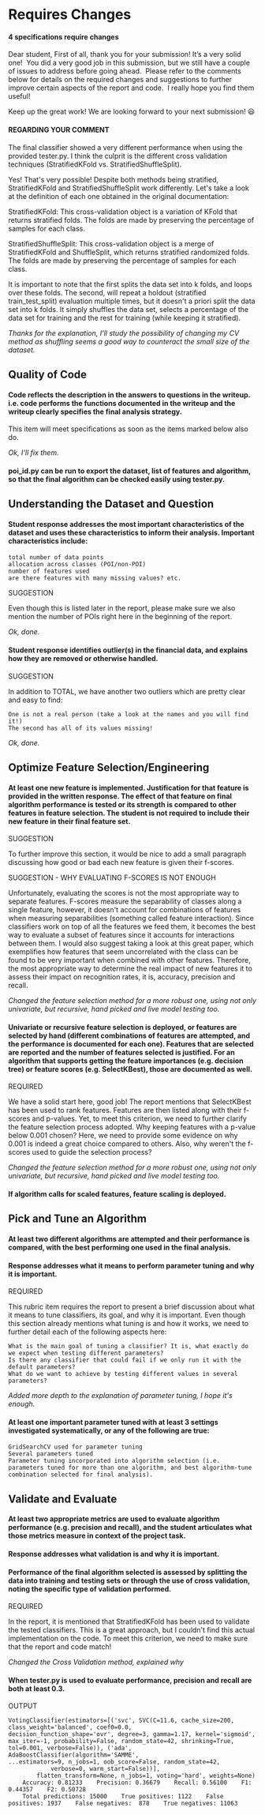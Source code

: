 
# Requires Changes
#### 4 specifications require changes

Dear student,
First of all, thank you for your submission! It’s a very solid one! 
You did a very good job in this submission, but we still have a couple of issues to address before going ahead.
 Please refer to the comments below for details on the required changes and suggestions to further improve certain aspects of the report and code.
 I really hope you find them useful!

Keep up the great work! We are looking forward to your next submission! 😃

#### REGARDING YOUR COMMENT

The final classifier showed a very different performance when using the provided tester.py. I think the culprit is the different cross validation techniques (StratifiedKFold vs. StratifiedShuffleSplit).

Yes! That's very possible! Despite both methods being stratified, StratifiedKFold and StratifiedShuffleSplit work differently. Let's take a look at the definition of each one obtained in the original documentation:

StratifiedKFold: This cross-validation object is a variation of KFold that returns stratified folds. The folds are made by preserving the percentage of samples for each class.

StratifiedShuffleSplit: This cross-validation object is a merge of StratifiedKFold and ShuffleSplit, which returns stratified randomized folds. The folds are made by preserving the percentage of samples for each class.

It is important to note that the first splits the data set into k folds, and loops over these folds.
The second, will repeat a holdout (stratified train_test_split) evaluation multiple times, but it doesn't a priori split the data set into k folds. It simply shuffles the data set, selects a percentage of the data set for training and the rest for training (while keeping it stratified).

*Thanks for the explanation, I'll study the possibility of changing my CV method as shuffling seems a good way to counteract the small size of the dataset.*

## Quality of Code

#### Code reflects the description in the answers to questions in the writeup. i.e. code performs the functions documented in the writeup and the writeup clearly specifies the final analysis strategy.

This item will meet specifications as soon as the items marked below also do.

*Ok, I'll fix them.*

#### poi_id.py can be run to export the dataset, list of features and algorithm, so that the final algorithm can be checked easily using tester.py.

## Understanding the Dataset and Question

#### Student response addresses the most important characteristics of the dataset and uses these characteristics to inform their analysis. Important characteristics include:

    total number of data points
    allocation across classes (POI/non-POI)
    number of features used
    are there features with many missing values? etc.

SUGGESTION

Even though this is listed later in the report, please make sure we also mention the number of POIs right here in the beginning of the report.

*Ok, done.*

#### Student response identifies outlier(s) in the financial data, and explains how they are removed or otherwise handled.
SUGGESTION

In addition to TOTAL, we have another two outliers which are pretty clear and easy to find:

    One is not a real person (take a look at the names and you will find it!)
    The second has all of its values missing!

*Ok, done.*

## Optimize Feature Selection/Engineering

#### At least one new feature is implemented. Justification for that feature is provided in the written response. The effect of that feature on final algorithm performance is tested or its strength is compared to other features in feature selection. The student is not required to include their new feature in their final feature set.
SUGGESTION

To further improve this section, it would be nice to add a small paragraph discussing how good or bad each new feature is given their f-scores.

SUGGESTION - WHY EVALUATING F-SCORES IS NOT ENOUGH

Unfortunately, evaluating the scores is not the most appropriate way to separate features. F-scores measure the separability of classes along a single feature, however, it doesn't account for combinations of features when measuring separabilities (something called feature interaction). Since classifiers work on top of all the features we feed them, it becomes the best way to evaluate a subset of features since it accounts for interactions between them.
I would also suggest taking a look at this great paper, which exemplifies how features that seem uncorrelated with the class can be found to be very important when combined with other features. Therefore, the most appropriate way to determine the real impact of new features it to assess their impact on recognition rates, it is, accuracy, precision and recall.

*Changed the feature selection method for a more robust one, using not only univariate, but recursive, hand picked and live model testing too.*

#### Univariate or recursive feature selection is deployed, or features are selected by hand (different combinations of features are attempted, and the performance is documented for each one). Features that are selected are reported and the number of features selected is justified. For an algorithm that supports getting the feature importances (e.g. decision tree) or feature scores (e.g. SelectKBest), those are documented as well.
REQUIRED

We have a solid start here, good job!
The report mentions that SelectKBest has been used to rank features. Features are then listed along with their f-scores and p-values.
Yet, to meet this criterion, we need to further clarify the feature selection process adopted. Why keeping features with a p-value below 0.001 chosen?
Here, we need to provide some evidence on why 0.001 is indeed a great choice compared to others.
Also, why weren't the f-scores used to guide the selection process?

*Changed the feature selection method for a more robust one, using not only univariate, but recursive, hand picked and live model testing too.*

#### If algorithm calls for scaled features, feature scaling is deployed.

## Pick and Tune an Algorithm

#### At least two different algorithms are attempted and their performance is compared, with the best performing one used in the final analysis.

#### Response addresses what it means to perform parameter tuning and why it is important.
REQUIRED

This rubric item requires the report to present a brief discussion about what it means to tune classifiers, its goal, and why it is important.
Even though this section already mentions what tuning is and how it works, we need to further detail each of the following aspects here:

    What is the main goal of tuning a classifier? It is, what exactly do we expect when testing different parameters?
    Is there any classifier that could fail if we only run it with the default parameters?
    What do we want to achieve by testing different values in several parameters?

*Added more depth to the explanation of parameter tuning, I hope it's enough.*

#### At least one important parameter tuned with at least 3 settings investigated systematically, or any of the following are true:

    GridSearchCV used for parameter tuning
    Several parameters tuned
    Parameter tuning incorporated into algorithm selection (i.e. parameters tuned for more than one algorithm, and best algorithm-tune combination selected for final analysis).

## Validate and Evaluate

#### At least two appropriate metrics are used to evaluate algorithm performance (e.g. precision and recall), and the student articulates what those metrics measure in context of the project task.

#### Response addresses what validation is and why it is important.

#### Performance of the final algorithm selected is assessed by splitting the data into training and testing sets or through the use of cross validation, noting the specific type of validation performed.
REQUIRED

In the report, it is mentioned that StratifiedKFold has been used to validate the tested classifiers.
This is a great approach, but I couldn't find this actual implementation on the code.
To meet this criterion, we need to make sure that the report and code match!

*Changed the Cross Validation method, explained why*

#### When tester.py is used to evaluate performance, precision and recall are both at least 0.3.
OUTPUT

    VotingClassifier(estimators=[('svc', SVC(C=11.6, cache_size=200, class_weight='balanced', coef0=0.0,
    decision_function_shape='ovr', degree=3, gamma=1.17, kernel='sigmoid',
    max_iter=-1, probability=False, random_state=42, shrinking=True,
    tol=0.001, verbose=False)), ('ada', AdaBoostClassifier(algorithm='SAMME',
    ...estimators=9, n_jobs=1, oob_score=False, random_state=42,
                verbose=0, warm_start=False))],
            flatten_transform=None, n_jobs=1, voting='hard', weights=None)
        Accuracy: 0.81233    Precision: 0.36679    Recall: 0.56100    F1: 0.44357    F2: 0.50728
        Total predictions: 15000    True positives: 1122    False positives: 1937    False negatives:  878    True negatives: 11063

